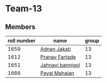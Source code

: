 # Team-13

## Members

|roll number|name                                                   |group |
 |-----------|-------------------------------------------------------|------|
 |1659|[Adnan Jakati](https://github.com/jackhax)|13|
 |1612|[Pranav Fartade](https://github.com/pranavfartade)|13|
 |1651|[Jahnavi bannigol](https://github.com/jahnavibannigol)|13|
 |1666|[Payal Mahajan](https://github.com/payal309)|13|
 
 
 
